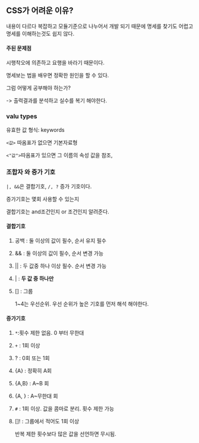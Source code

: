 ## CSS가 어려운 이유?

내용이 다르다 복잡하고 모듈기준으로 나누어서 개발 되기 때문에 명세를 찾기도 어렵고 명세를 이해하는것도 쉽지 않다.

#### 주된 문제점

시행착오에 의존하고 요행을 바라기 때문이다.

명세보는 법을 배우면 정확한 원인을 할 수 있다.

그럼 어떻게 공부해야 하는가?

-> 출력결과를 분석하고 실수를 복기 해야한다.

### valu types

유효한 값 형식: keywords

`<값>` 따옴표가 없으면 기본자료형

`<"값">`따옴표가 있으면 그 이름의 속성 값을 참조, 

### 조합자 와 증가 기호

`|, &&`은 결합기호, `/, ?` 증가 기호이다. 

증가기호는 몇회 사용할 수 있는지

결합기호는 and조건인지 or 조건인지 알려준다.

#### 결합기호

1. 공백 : 둘 이상의 값이 필수, 순서 유지 필수

2. && : 둘 이상의 값이 필수, 순서 변경 가능

3. || : 두 값중 하나 이상 필수. 순서 변경 가능

4. | : **두 값 중 하나만**

5. [] : 그룹

   1~4는 우선순위. 우선 순위가 높은 기호를 먼저 해석 해야한다.

#### 증가기호

1. `*`:횟수 제한 없음. 0 부터 무한대

2. `+` : 1회 이상

3. ? : 0회 또는 1회

4. {A} : 정확히 A회

5. {A,B} : A~B 회

6. {A, } : A~무한대 회

7. `#` : 1회 이상. 값을 콤마로 분리. 횟수 제한 가능

8. []! : 그룹에서 적어도 1회 이상

   반복 제한 횟수보다 많은 값을 선언하면 무시됨.



